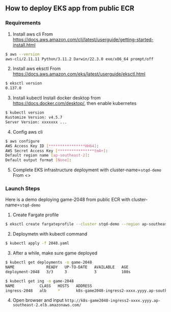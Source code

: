 ## How to deploy EKS app from public ECR

### Requirements

1. Install aws cli
From <https://docs.aws.amazon.com/cli/latest/userguide/getting-started-install.html>
```bash
$ aws --version
aws-cli/2.11.11 Python/3.11.2 Darwin/22.3.0 exe/x86_64 prompt/off
```

2. Install aws eksctl
From <https://docs.aws.amazon.com/eks/latest/userguide/eksctl.html>
```bash
$ eksctl version
0.137.0
```

3. Install kubectl
Install docker desktop from <https://docs.docker.com/desktop/>, then enable kubernetes
```bash
$ kubectl version
Kustomize Version: v4.5.7
Server Version: xxxxxxx ...
```

4. Config aws cli
```bash
$ aws configure
AWS Access Key ID [****************HH64]: 
AWS Secret Access Key [****************tmA+]: 
Default region name [ap-southeast-2]: 
Default output format [None]:
```

5. Complete EKS infrastructure deployment with cluster-name=`stqd-demo`
From <>

### Launch Steps

Here is a demo deploying game-2048 from public ECR with cluster-name=`stqd-demo`

1. Create Fargate profile
```bash
$ eksctl create fargateprofile --cluster stqd-demo --region ap-southeast-2 --name game-2048 --namespace game-2048
```

2. Deploymetn with kubectl command
```bash
$ kubectl apply -f 2048.yaml
```

3. After a while, make sure game deployed
```bash
$ kubectl get deployments -n game-2048
NAME              READY   UP-TO-DATE   AVAILABLE   AGE
deployment-2048   3/3     3            3           108s

$ kubectl get ing -n game-2048
NAME           CLASS   HOSTS   ADDRESS                                                            PORTS   AGE
ingress-2048   alb     *       k8s-game2048-ingress2-xxxx.yyyy.ap-southeast-2.elb.amazonaws.com   80      2m39s
```

4. Open browser and input `http://k8s-game2048-ingress2-xxxx.yyyy.ap-southeast-2.elb.amazonaws.com/`
